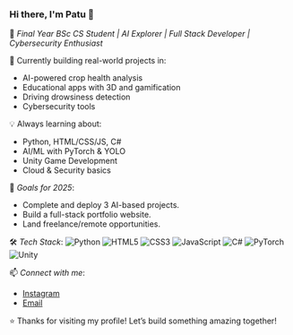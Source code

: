 ### Hi there, I'm Patu 👋

🚀 *Final Year BSc CS Student | AI Explorer | Full Stack Developer | Cybersecurity Enthusiast*

🎯 Currently building real-world projects in:
- AI-powered crop health analysis
- Educational apps with 3D and gamification
- Driving drowsiness detection
- Cybersecurity tools

💡 Always learning about:
- Python, HTML/CSS/JS, C#
- AI/ML with PyTorch & YOLO
- Unity Game Development
- Cloud & Security basics

📌 *Goals for 2025*:
- Complete and deploy 3 AI-based projects.
- Build a full-stack portfolio website.
- Land freelance/remote opportunities.

🛠 *Tech Stack*:
![Python](https://img.shields.io/badge/-Python-3776AB?logo=python&logoColor=white)
![HTML5](https://img.shields.io/badge/-HTML5-E34F26?logo=html5&logoColor=white)
![CSS3](https://img.shields.io/badge/-CSS3-1572B6?logo=css3&logoColor=white)
![JavaScript](https://img.shields.io/badge/-JavaScript-F7DF1E?logo=javascript&logoColor=black)
![C#](https://img.shields.io/badge/-C%23-239120?logo=c-sharp&logoColor=white)
![PyTorch](https://img.shields.io/badge/-PyTorch-EE4C2C?logo=pytorch&logoColor=white)
![Unity](https://img.shields.io/badge/-Unity-000000?logo=unity&logoColor=white)

📫 *Connect with me*:
- [Instagram](https://www.instagram.com/prathamesh_29k_)
- [Email](prathamesh0045k@gmail.com)

⭐ Thanks for visiting my profile! Let’s build something amazing together!
